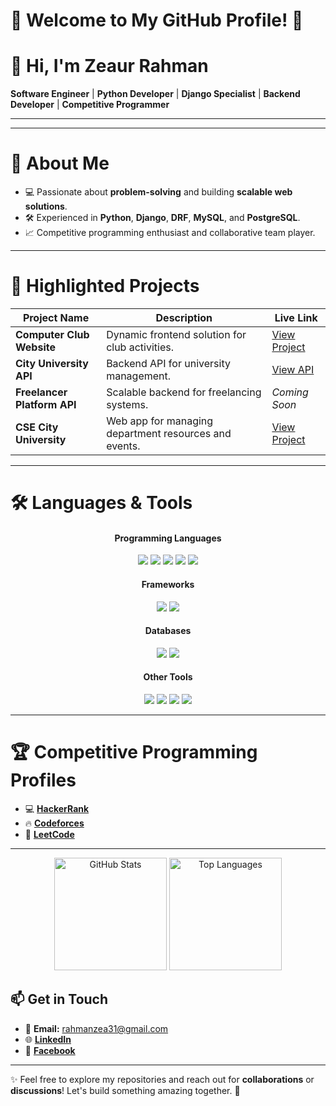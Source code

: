 # 🌟 **Welcome to My GitHub Profile!** 🌟

# 👋 Hi, I'm **Zeaur Rahman**  
**Software Engineer** | **Python Developer** | **Django Specialist** | **Backend Developer** | **Competitive Programmer**

---


---

# 🚀 **About Me**  
- 💻 Passionate about **problem-solving** and building **scalable web solutions**.  
- 🛠️ Experienced in **Python**, **Django**, **DRF**, **MySQL**, and **PostgreSQL**.  
- 📈 Competitive programming enthusiast and collaborative team player.  

---

# 📂 **Highlighted Projects**  

| Project Name                              | Description                                            | Live Link |
|-------------------------------------------|--------------------------------------------------------|-----------|
| **Computer Club Website**                 | Dynamic frontend solution for club activities.         | [View Project](https://computerclub-cityuniversity.netlify.app/) |
| **City University API**                   | Backend API for university management.                 | [View API](https://city-uni-dpt-api.onrender.com) |
| **Freelancer Platform API**               | Scalable backend for freelancing systems.              | _Coming Soon_ |
| **CSE City University**                   | Web app for managing department resources and events.  | [View Project](https://csecityuniversity.netlify.app/) |

---

# 🛠️ **Languages & Tools**  

<div align="center">
  <h4>Programming Languages</h4>
  <img src="https://img.shields.io/badge/-Python-3776AB?style=for-the-badge&logo=Python&logoColor=white" />
  <img src="https://img.shields.io/badge/-JavaScript-F7DF1E?style=for-the-badge&logo=JavaScript&logoColor=black" />
  <img src="https://img.shields.io/badge/-SQL-4479A1?style=for-the-badge&logo=MySQL&logoColor=white" />
  <img src="https://img.shields.io/badge/-HTML-E34F26?style=for-the-badge&logo=HTML5&logoColor=white" />
  <img src="https://img.shields.io/badge/-CSS-1572B6?style=for-the-badge&logo=CSS3&logoColor=white" />
</div>

<div align="center">
  <h4>Frameworks</h4>
  <img src="https://img.shields.io/badge/-Django-092E20?style=for-the-badge&logo=Django&logoColor=white" />
  <img src="https://img.shields.io/badge/-Django%20REST%20Framework-ff1709?style=for-the-badge&logo=django&logoColor=white" />
</div>

<div align="center">
  <h4>Databases</h4>
  <img src="https://img.shields.io/badge/-MySQL-4479A1?style=for-the-badge&logo=MySQL&logoColor=white" />
  <img src="https://img.shields.io/badge/-PostgreSQL-336791?style=for-the-badge&logo=PostgreSQL&logoColor=white" />
</div>

<div align="center">
  <h4>Other Tools</h4>
  <img src="https://img.shields.io/badge/-Docker-2496ED?style=for-the-badge&logo=Docker&logoColor=white" />
  <img src="https://img.shields.io/badge/-Postman-FF6C37?style=for-the-badge&logo=Postman&logoColor=white" />
  <img src="https://img.shields.io/badge/-Git-F05032?style=for-the-badge&logo=Git&logoColor=white" />
  <img src="https://img.shields.io/badge/-GitHub-181717?style=for-the-badge&logo=GitHub&logoColor=white" />
</div>

---

# 🏆 **Competitive Programming Profiles**  
- 💻 [**HackerRank**](https://www.hackerrank.com/profile/rahmanzea31)  
- 🔥 [**Codeforces**](https://codeforces.com/profile/Zeaur_Rahman)  
- 🎯 [**LeetCode**](https://leetcode.com/u/rahmanzea31/)  

---
<div align="center">
  <img src="https://github-readme-stats.vercel.app/api?username=Zea2002&show_icons=true&theme=radical" alt="GitHub Stats" height="180px" />
  <img src="https://github-readme-stats.vercel.app/api/top-langs/?username=Zea2002&layout=compact&theme=radical" alt="Top Languages" height="180px" />
</div>


## 📫 **Get in Touch**  
- 📧 **Email:** [rahmanzea31@gmail.com](mailto:rahmanzea31@gmail.com)  
- 🌐 [**LinkedIn**](https://www.linkedin.com/in/zeaur-rahman-4209622a8)  
- 📱 [**Facebook**](https://www.facebook.com/WanderBlueprint)  

---

✨ Feel free to explore my repositories and reach out for **collaborations** or **discussions**! Let's build something amazing together. 🌟
